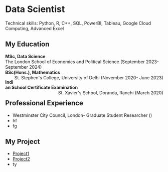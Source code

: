 # Data Scientist
  Technical skills: Python, R, C++, SQL, PowerBI, Tableau, Google Cloud Computing, Advanced Excel

## My Education

<p>
  <b>MSc, Data Science</b><span style="float:right;">The London School of Economics and Political Science (September 2023- September 2024)</span>
</p>
<p>
  <b>BSc(Hons.), Mathematics</b><span style="float:right;">St. Stephen's College, University of Delhi (November 2020- June 2023)</span>
</p>
<p>
  <b>Indian School Certificate Examination</b><span style="float:right;">St. Xavier's School, Doranda, Ranchi (March 2020)</span>
</p>

## Professional Experience
- Westminster City Council, London- Graduate Student Researcher ()
- hf
- fg

## My Project
- [Project1](./ST445_TheTeam%20(1).html)
- [Project2](./ST443.html)
- ty
